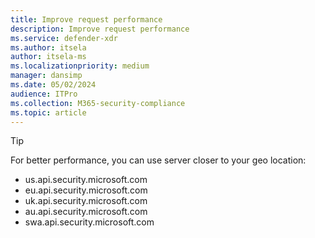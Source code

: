 ```yaml
---
title: Improve request performance
description: Improve request performance
ms.service: defender-xdr
ms.author: itsela
author: itsela-ms
ms.localizationpriority: medium
manager: dansimp
ms.date: 05/02/2024
audience: ITPro
ms.collection: M365-security-compliance 
ms.topic: article
---
```


> [!TIP]
> For better performance, you can use server closer to your geo location:
>
> - us.api.security.microsoft.com
> - eu.api.security.microsoft.com
> - uk.api.security.microsoft.com
> - au.api.security.microsoft.com
> - swa.api.security.microsoft.com

